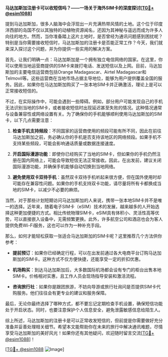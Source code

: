 **马达加斯加注册卡可以收短信吗？——一场关于海外SIM卡的深度探讨[[TG💪+ @esim1088](https://t.me/s/esim1088)]**

提到马达加斯加，很多人脑海中会浮现出一片充满热带风情的土地。这个位于印度洋西部的岛国不仅以其独特的动植物资源闻名，还因为其神秘与遥远而成为许多人向往的地方。然而，当你准备踏上这片土地时，是否曾经为通讯问题感到困扰呢？特别是当你需要接收短信时，马达加斯加的注册卡是否能正常工作？今天，我们就来深入探讨这个问题，并为你提供一些实用的解决方案。

首先，让我们明确一点：马达加斯加是一个拥有独立电信网络的国家。在这里，你可以使用当地运营商提供的SIM卡来拨打电话、发送短信以及上网。目前，马达加斯加的主要电信运营商包括Orange Madagascar、Airtel Madagascar和Telmovil等。这些运营商在当地市场占据主导地位，能够为用户提供覆盖全国的服务。因此，如果你在马达加斯加购买了一张本地SIM卡并正确激活，理论上是可以正常接收短信的。

不过，在实际操作中，可能会遇到一些障碍。例如，部分用户可能发现自己的手机无法识别当地的SIM卡，或者接收短信时出现延迟甚至失败的情况。这种情况通常与设备兼容性或网络设置有关。为了确保你的手机能够顺利使用马达加斯加的SIM卡，以下几点需要注意：

1. **检查手机支持频段**：不同国家的运营商使用的频段可能有所不同，因此在前往马达加斯加之前，务必确认你的手机是否支持该地区的网络频段。如果手机不支持某些频段，可能会影响通话质量或数据连接速度。

2. **开启国际漫游功能**：即使你已经购买了当地的SIM卡，但如果你的手机仍然注册在国内网络上，可能会导致短信无法正常接收。因此，在出发前，建议关闭国际漫游功能，并确保手机能够自动切换到当地网络。

3. **避免使用双卡双待手机**：虽然双卡双待手机听起来很方便，但在国外使用时却可能存在兼容性问题。如果你的手机支持双卡功能，请尽量将所有卡都换成当地的SIM卡，以减少不必要的麻烦。

当然，对于那些计划短期访问马达加斯加的人来说，携带一张本地SIM卡并不是唯一的选择。近年来，随着电子SIM卡（eSIM）技术的发展，越来越多的人开始选择这种更加便捷的方式。相比传统物理SIM卡，eSIM具有体积小、灵活性高等优势，可以直接嵌入设备中，无需频繁更换。此外，许多航空公司和酒店也会为客人提供免费Wi-Fi服务，这也可以作为一种补充手段。

那么，如何才能轻松获取一张适合马达加斯加的SIM卡呢？这里推荐几个方法供你参考：

- **提前预订**：如果你已经确定行程，可以在出发前通过各大电商平台订购马达加斯加的SIM卡。这种方式不仅方便快捷，还能享受一定的折扣优惠。
  
- **机场购买**：到达马达加斯加后，大多数国际机场都会设有专门的柜台出售本地SIM卡。价格相对实惠，且工作人员会现场指导安装和激活流程。

- **咨询旅行社**：如果你是跟团旅游，不妨向导游或旅行社询问是否提供SIM卡代购服务。他们往往会有更专业的建议和服务保障。

最后，无论你最终选择了哪种方式，都不要忘记定期检查手机设置，确保短信功能处于开启状态。同时，也要注意保护个人信息安全，避免泄露敏感信息给陌生人。

综上所述，马达加斯加的注册卡是可以正常收发短信的，但前提是你需要做好充分准备并妥善处理相关细节。希望本文能帮助你在未来的旅行中解决通讯难题，尽情享受马达加斯加的美好风光！如果你还有其他疑问，欢迎随时留言交流[[TG💪+ @esim1088](https://t.me/s/esim1088)]！

[[TG💪+ @esim1088](https://t.me/s/esim1088) ![Image](https://i.postimg.cc/4NQfJmqS/Snipaste-2025-05-13-00-14-12.png)]